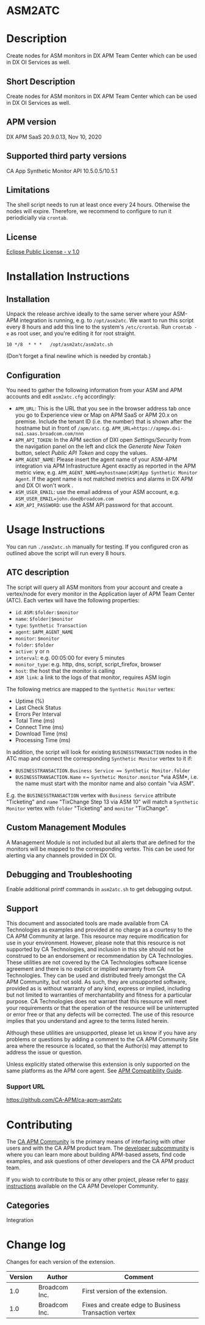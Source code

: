 # ASM2ATC

# Description
Create nodes for ASM monitors in DX APM Team Center which can be used in DX OI Services as well.

## Short Description
Create nodes for ASM monitors in DX APM Team Center which can be used in DX OI Services as well.

## APM version
DX APM SaaS 20.9.0.13, Nov 10, 2020

## Supported third party versions
CA App Synthetic Monitor API 10.5.0.5/10.5.1

## Limitations
The shell script needs to run at least once every 24 hours. Otherwise the nodes will expire. Therefore, we recommend to configure to run it periodicially via `crontab`.

## License
[Eclipse Public License - v 1.0](LICENSE)

# Installation Instructions

## Installation
Unpack the release archive ideally to the same server where your ASM-APM integration is running, e.g. to `/opt/asm2atc`.
We want to run this script every 8 hours and add this line to the system's `/etc/crontab`. Run `crontab -e` as root user, and you're editing it for root straight.

```
10 */8  * * *   /opt/asm2atc/asm2atc.sh
```
(Don't forget a final newline which is needed by crontab.)

## Configuration
You need to gather the following information from your ASM and APM accounts and edit `asm2atc.cfg` accordingly:
* `APM_URL`: This is the URL that you see in the browser address tab once you go to Experience view or Map on APM SaaS or APM 20.x on premise. Include the tenant ID (i.e. the number) that is shown after the hostname but in front of `/apm/atc`. r.g. `APM_URL=https://apmgw.dxi-na1.saas.broadcom.com/nnn`
* `APM_API_TOKEN`: In the APM section of DXI open *Settings/Security* from the navigation panel on the left and click the *Generate New Token* button, select *Public API Token* and copy the values.
* `APM_AGENT_NAME`: Please insert the agent name of your ASM-APM integration via APM Infrastructure Agent exactly as reported in the APM metric view, e.g. `APM_AGENT_NAME=myhostname|ASM|App Synthetic Monitor Agent`. If the agent name is not matched metrics and alarms in DX APM and DX OI won't work .
* `ASM_USER_EMAIL`: use the email address of your ASM account, e.g. `ASM_USER_EMAIL=john.doe@broadcom.com`
* `ASM_API_PASSWORD`: use the ASM API password for that account.


# Usage Instructions
You can run `./asm2atc.sh` manually for testing. If you configured cron as outlined above the script will run every 8 hours.

## ATC description
The script will query all ASM monitors from your account and create a vertex/node for every monitor in the Application layer of APM Team Center (ATC).
Each vertex will have the following properties:
* `id`: `ASM:$folder:$monitor`
* `name`: `$folder|$monitor`
* `type`: `Synthetic Transaction`
* `agent`: `$APM_AGENT_NAME`
* `monitor`: `$monitor`
* `folder`: `$folder`
* `active`: y or n
* `interval`: e.g. 00:05:00 for every 5 minutes
* `monitor_type`: e.g. http, dns, script, script_firefox, browser
* `host`: the host that the monitor is calling
* `ASM link`: a link to the logs of that monitor, requires ASM login

The following metrics are mapped to the `Synthetic Monitor` vertex:
* Uptime (%)
* Last Check Status
* Errors Per Interval
* Total Time (ms)
* Connect Time (ms)
* Download Time (ms)
* Processing Time (ms)

In addition, the script will look for existing `BUSINESSTRANSACTION` nodes in the ATC map and connect the corresponding `Synthetic Monitor` vertex to it if:
 * `BUSINESSTRANSACTION.Business Service == Synthetic Monitor.folder`
 * `BUSINESSTRANSACTION.Name` =~ `Synthetic Monitor.monitor` \*via ASM\*, i.e. the name must start with the monitor name and also contain "via ASM".

E.g. the `BUSINESSTRANSACTION` vertex with `Business Service` attribute "Ticketing" and `name` "TixChange Step 13 via ASM 10" will match a `Synthetic Monitor` vertex with `folder` "Ticketing" and `monitor` "TixChange".

## Custom Management Modules
A Management Module is not included but all alerts that are defined for the monitors will be mapped to the corresponding vertex. This can be used for alerting via any channels provided in DX OI.


## Debugging and Troubleshooting
Enable additional printf commands in `asm2atc.sh` to get debugging output.


## Support
This document and associated tools are made available from CA Technologies as examples and provided at no charge as a courtesy to the CA APM Community at large. This resource may require modification for use in your environment. However, please note that this resource is not supported by CA Technologies, and inclusion in this site should not be construed to be an endorsement or recommendation by CA Technologies. These utilities are not covered by the CA Technologies software license agreement and there is no explicit or implied warranty from CA Technologies. They can be used and distributed freely amongst the CA APM Community, but not sold. As such, they are unsupported software, provided as is without warranty of any kind, express or implied, including but not limited to warranties of merchantability and fitness for a particular purpose. CA Technologies does not warrant that this resource will meet your requirements or that the operation of the resource will be uninterrupted or error free or that any defects will be corrected. The use of this resource implies that you understand and agree to the terms listed herein.

Although these utilities are unsupported, please let us know if you have any problems or questions by adding a comment to the CA APM Community Site area where the resource is located, so that the Author(s) may attempt to address the issue or question.

Unless explicitly stated otherwise this extension is only supported on the same platforms as the APM core agent. See [APM Compatibility Guide](https://techdocs.broadcom.com/us/product-content/status/compatibility-matrix/application-performance-management-compatibility-guide.html).

### Support URL
https://github.com/CA-APM/ca-apm-asm2atc

# Contributing
The [CA APM Community](https://communities.ca.com/community/ca-apm) is the primary means of interfacing with other users and with the CA APM product team.  The [developer subcommunity](https://communities.ca.com/community/ca-apm/ca-developer-apm) is where you can learn more about building APM-based assets, find code examples, and ask questions of other developers and the CA APM product team.

If you wish to contribute to this or any other project, please refer to [easy instructions](https://communities.ca.com/docs/DOC-231150910) available on the CA APM Developer Community.

## Categories
Integration


# Change log
Changes for each version of the extension.

Version | Author | Comment
--------|--------|--------
1.0 | Broadcom Inc. | First version of the extension.
1.0 | Broadcom Inc. | Fixes and create edge to Business Transaction vertex
